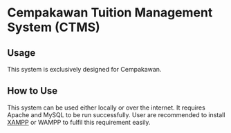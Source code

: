 # Cempakawan Tuition Management System (CTMS)

## Usage

This system is exclusively designed for Cempakawan. 

## How to Use

This system can be used either locally or over the internet. It requires Apache and MySQL to be run successfully. User are recommended to install  [XAMPP](https://www.apachefriends.org/download.html) or WAMPP to fulfil this requirement easily.


